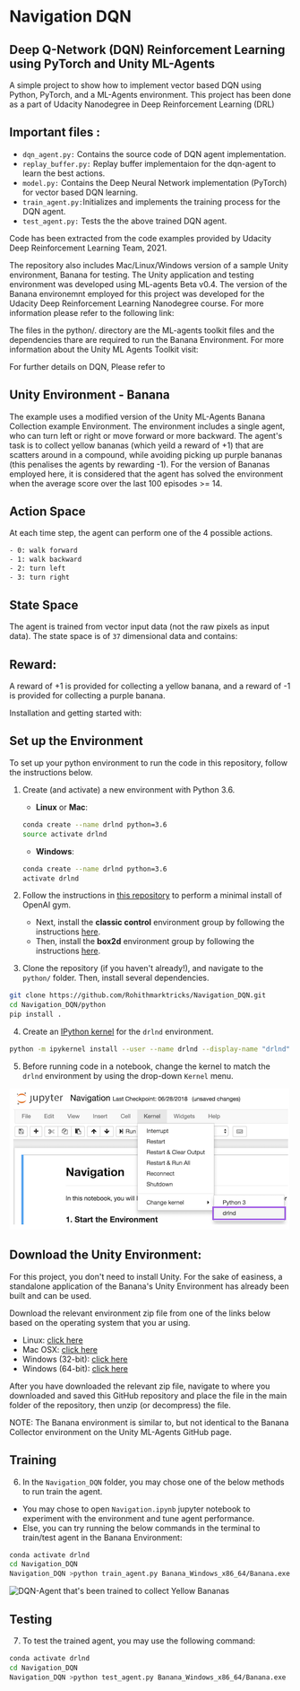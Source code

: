
# Navigation DQN

## Deep Q-Network (DQN) Reinforcement Learning using PyTorch and Unity ML-Agents

A  simple project to show how to implement vector based DQN using Python, PyTorch, and a ML-Agents environment. This project has been done as a part of Udacity Nanodegree in Deep Reinforcement Learning (DRL)

Important files :
- 
- `dqn_agent.py:` Contains the source code of DQN agent implementation.
- `replay_buffer.py:` Replay buffer implementaion for the dqn-agent to learn the best actions.
- `model.py:` Contains the Deep Neural Network implementation (PyTorch) for vector based DQN learning.
- `train_agent.py:`Initializes and implements the training process for the DQN agent.
- `test_agent.py:` Tests the the above trained DQN agent.

Code has been extracted from the code examples provided by Udacity Deep Reinforcement Learning Team, 2021.

The repository also includes Mac/Linux/Windows version of a sample Unity environment, Banana for testing. The Unity application and testing environment was developed using ML-agents Beta v0.4. The version of the Banana environemnt employed for this project was developed for the Udacity Deep Reinforcement Learning Nanodegree course. For more information please refer to the following link: 


The files in the python/. directory are the ML-agents toolkit files and the dependencies thare are required to run the Banana Environment. For more information about the Unity ML Agents Toolkit visit:


For further details on DQN, Please refer to 



## Unity Environment - Banana 

The example uses a modified version of the Unity ML-Agents Banana Collection example Environment. The environment includes a single agent, who can turn left or right or move forward or more backward. The agent's task is to collect yellow bananas (which yeild a reward of +1) that are scatters around in a compound, while avoiding picking up purple bananas (this penalises the agents by rewarding -1). For the version of Bananas employed here, it is considered that the agent has solved the environment when the average score over the last 100 episodes >= 14.


 Action Space
 -
At each time step, the agent can perform one of the 4 possible actions.

```
- 0: walk forward
- 1: walk backward
- 2: turn left
- 3: turn right
```

State Space
-
The agent is trained from vector input data (not the raw pixels as input data). The state space is of `37` dimensional data and contains:


Reward:
-
A reward of +1 is provided for collecting a yellow banana, and a reward of -1 is provided for collecting a purple banana.

Installation and getting started with:

## Set up the Environment

To set up your python environment to run the code in this repository, follow the instructions below.

1. Create (and activate) a new environment with Python 3.6.

    - __Linux__ or __Mac__: 
    ```bash
    conda create --name drlnd python=3.6
    source activate drlnd
    ```
    - __Windows__: 
    ```bash
    conda create --name drlnd python=3.6 
    activate drlnd
    ```
    
2. Follow the instructions in [this repository](https://github.com/openai/gym) to perform a minimal install of OpenAI gym.  
    - Next, install the **classic control** environment group by following the instructions [here](https://github.com/openai/gym#classic-control).
    - Then, install the **box2d** environment group by following the instructions [here](https://github.com/openai/gym#box2d).
    
3. Clone the repository (if you haven't already!), and navigate to the `python/` folder.  Then, install several dependencies.
```bash
git clone https://github.com/Rohithmarktricks/Navigation_DQN.git
cd Navigation_DQN/python
pip install .
```

4. Create an [IPython kernel](http://ipython.readthedocs.io/en/stable/install/kernel_install.html) for the `drlnd` environment.  
```bash
python -m ipykernel install --user --name drlnd --display-name "drlnd"
```

5. Before running code in a notebook, change the kernel to match the `drlnd` environment by using the drop-down `Kernel` menu. 

![Kernel selection in Jupyter Notebook](images/kernel_image_jupyter.png)

## Download the Unity Environment:
For this project, you don't need to install Unity. For the sake of easiness, a standalone application of the Banana's Unity Environment has already been built and can be used.

Download the relevant environment zip file from one of the links below based on the operating system that you ar using.

- Linux: [click here](https://s3-us-west-1.amazonaws.com/udacity-drlnd/P1/Banana/Banana_Linux.zip)
- Mac OSX: [click here](https://s3-us-west-1.amazonaws.com/udacity-drlnd/P1/Banana/Banana.app.zip)
- Windows (32-bit): [click here](https://s3-us-west-1.amazonaws.com/udacity-drlnd/P1/Banana/Banana_Windows_x86.zip)
- Windows (64-bit): [click here](https://s3-us-west-1.amazonaws.com/udacity-drlnd/P1/Banana/Banana_Windows_x86_64.zip)

After you have downloaded the relevant zip file, navigate to where you downloaded and saved this GitHub repository and place the file in the main folder of the repository, then unzip (or decompress) the file.

NOTE: The Banana environment is similar to, but not identical to the Banana Collector environment on the Unity ML-Agents GitHub page.

## Training 
6. In the `Navigation_DQN` folder, you may chose one of the below methods to run train the agent.
- You may chose to open `Navigation.ipynb` jupyter notebook to experiment with the environment and tune agent performance.
- Else, you can try running the below commands in the terminal to train/test agent in the Banana Environment:
```bash
conda activate drlnd
cd Navigation_DQN
Navigation_DQN >python train_agent.py Banana_Windows_x86_64/Banana.exe
```
![DQN-Agent that's been trained to collect Yellow Bananas](images/bananacollection.jpg)

## Testing
7. To test the trained agent, you may use the following command:
```bash
conda activate drlnd
cd Navigation_DQN
Navigation_DQN >python test_agent.py Banana_Windows_x86_64/Banana.exe
```